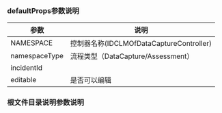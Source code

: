 ### defaultProps参数说明
|  参数   | 说明  |
|  ----  | ----  |
| NAMESPACE  | 控制器名称(IDCLMOfDataCaptureController) |
| namespaceType  | 流程类型（DataCapture/Assessment） |
| incidentId  |  |
| editable  | 是否可以编辑 |

### 根文件目录说明参数说明
